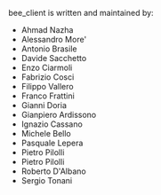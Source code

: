 bee_client is written and maintained by:

* Ahmad Nazha
* Alessandro More'
* Antonio Brasile
* Davide Sacchetto
* Enzo Ciarmoli
* Fabrizio Cosci
* Filippo Vallero
* Franco Frattini
* Gianni Doria
* Gianpiero Ardissono
* Ignazio Cassano
* Michele Bello
* Pasquale Lepera
* Pietro Pilolli
* Pietro Pilolli
* Roberto D'Albano
* Sergio Tonani
